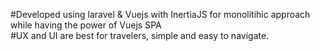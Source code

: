 #Developed using laravel & Vuejs with InertiaJS for monolitihic approach while having the power of Vuejs SPA
 <br>
 #UX and UI are best for travelers, simple and easy to navigate.
